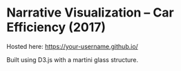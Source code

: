 # Narrative Visualization – Car Efficiency (2017)

Hosted here: https://your-username.github.io/

Built using D3.js with a martini glass structure.